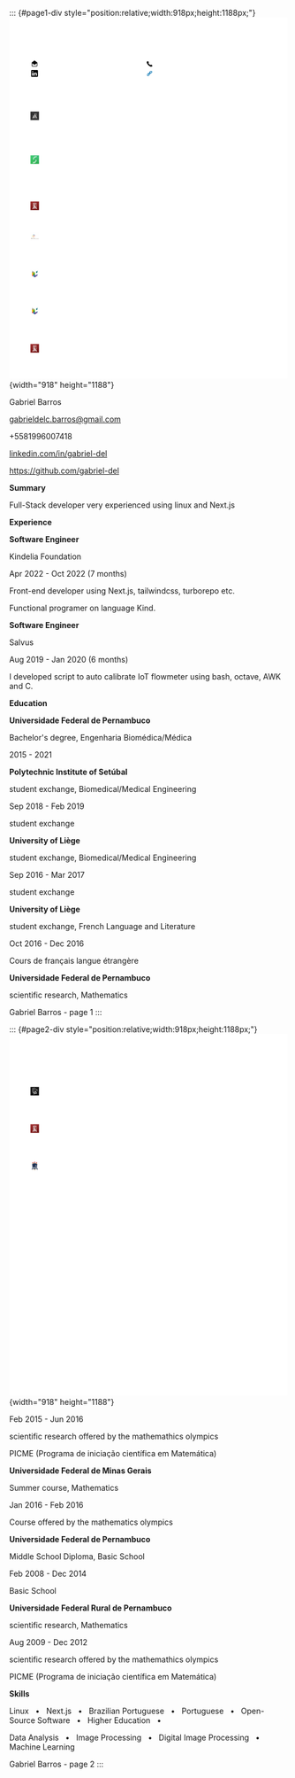 ::: {#page1-div style="position:relative;width:918px;height:1188px;"}
![background image](Resume-Gabriel-Barros001.png){width="918"
height="1188"}

Gabriel Barros

gabrieldelc.barros@gmail.com

+5581996007418

[linkedin.com/in/gabriel-del](https://www.linkedin.com/in/gabriel-del)

<https://github.com/gabriel-del>

**Summary**

Full-Stack developer very experienced using linux and Next.js

**Experience**

**Software Engineer**

Kindelia Foundation

Apr 2022 - Oct 2022 (7 months)

Front-end developer using Next.js, tailwindcss, turborepo etc.

Functional programer on language Kind.

**Software Engineer**

Salvus

Aug 2019 - Jan 2020 (6 months)

I developed script to auto calibrate IoT flowmeter using bash, octave,
AWK and C.

**Education**

**Universidade Federal de Pernambuco**

Bachelor\'s degree, Engenharia Biomédica/Médica

2015 - 2021

**Polytechnic Institute of Setúbal**

student exchange, Biomedical/Medical Engineering

Sep 2018 - Feb 2019

student exchange

**University of Liège**

student exchange, Biomedical/Medical Engineering

Sep 2016 - Mar 2017

student exchange

**University of Liège**

student exchange, French Language and Literature

Oct 2016 - Dec 2016

Cours de français langue étrangère

**Universidade Federal de Pernambuco**

scientific research, Mathematics

Gabriel Barros - page 1
:::

::: {#page2-div style="position:relative;width:918px;height:1188px;"}
![background image](Resume-Gabriel-Barros002.png){width="918"
height="1188"}

Feb 2015 - Jun 2016

scientific research offered by the mathemathics olympics

PICME (Programa de iniciação científica em Matemática)

**Universidade Federal de Minas Gerais**

Summer course, Mathematics

Jan 2016 - Feb 2016

Course offered by the mathematics olympics

**Universidade Federal de Pernambuco**

Middle School Diploma, Basic School

Feb 2008 - Dec 2014

Basic School

**Universidade Federal Rural de Pernambuco**

scientific research, Mathematics

Aug 2009 - Dec 2012

scientific research offered by the mathemathics olympics

PICME (Programa de iniciação científica em Matemática)

**Skills**

Linux   •   Next.js   •   Brazilian Portuguese   •   Portuguese   •  
Open-Source Software   •   Higher Education   •  

Data Analysis   •   Image Processing   •   Digital Image Processing   •
  Machine Learning

Gabriel Barros - page 2
:::
